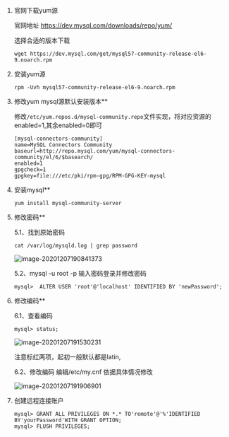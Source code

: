 1. 官网下载yum源

   官网地址  https://dev.mysql.com/downloads/repo/yum/

   选择合适的版本下载

   ```shell
   wget https://dev.mysql.com/get/mysql57-community-release-el6-9.noarch.rpm
   ```

2. 安装yum源

   ```shell
   rpm -Uvh mysql57-community-release-el6-9.noarch.rpm
   ```

3. 修改yum mysql源默认安装版本**

   修改`/etc/yum.repos.d/mysql-community.repo`文件实现，将对应资源的enabled=1,其余enabled=0即可

   ```shell
   [mysql-connectors-community]
   name=MySQL Connectors Community
   baseurl=http://repo.mysql.com/yum/mysql-connectors-community/el/6/$basearch/
   enabled=1
   gpgcheck=1
   gpgkey=file:///etc/pki/rpm-gpg/RPM-GPG-KEY-mysql
   ```

4. 安装mysql**

   ```shell
   yum install mysql-community-server
   ```

5. 修改密码**

   5.1、找到原始密码

   ```shell
   cat /var/log/mysqld.log | grep password
   ```

   ![image-20201207190841373](https://i.loli.net/2020/12/07/Wgbq8PapdjoZe2c.png)

   5.2、mysql -u root -p 输入密码登录并修改密码

   ```shell
   mysql>  ALTER USER 'root'@'localhost' IDENTIFIED BY 'newPassword';
   ```

6. 修改编码**

   6.1、查看编码

   ```
   mysql> status;
   ```

   ![image-20201207191530231](https://i.loli.net/2020/12/07/JxayhwDpUGcVLKX.png)

   注意标红两项，起初一般默认都是latin,

   6.2、修改编码     编辑/etc/my.cnf   依据具体情况修改

   ![image-20201207191906901](https://i.loli.net/2020/12/07/5C7qUYQw83vtfTW.png)

   

7. 创建远程连接账户

   ```shell
   mysql> GRANT ALL PRIVILEGES ON *.* TO'remote'@'%'IDENTIFIED BY'yourPassword'WITH GRANT OPTION;
   mysql> FLUSH PRIVILEGES;
   ```

   


